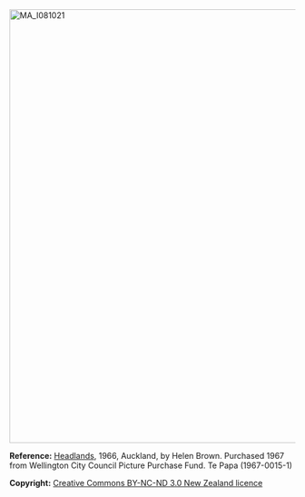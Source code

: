 <html><body><a href="http://nzcommons.org.nz/project/headlands/ma_i081021/" rel="attachment wp-att-187"><img src="/wp-content/uploads/2014/06/MA_I081021.jpg" alt="MA_I081021" width="1024" height="765" class="alignnone size-full wp-image-187"></a>

<strong>Reference:</strong> <a href="http://collections.tepapa.govt.nz/Object/38593" target="_blank">Headlands</a>, 1966, Auckland, by Helen Brown. Purchased 1967 from Wellington City Council Picture Purchase Fund. Te Papa (1967-0015-1)

<strong>Copyright:</strong> <a href="https://creativecommons.org/licenses/by-nc-nd/3.0/nz/" target="_blank">Creative Commons BY-NC-ND 3.0 New Zealand licence</a></body></html>